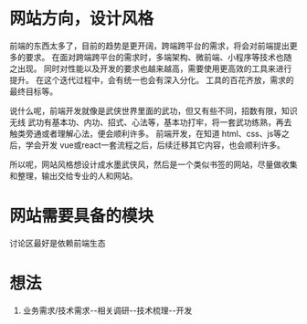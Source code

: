 # 网站方向，设计风格

前端的东西太多了，目前的趋势是更开阔，跨端跨平台的需求，将会对前端提出更多的要求。
在面对跨端跨平台的需求时，多端架构、微前端、小程序等技术也随之出现。
同时对性能以及开发的要求也越来越高，需要使用更高效的工具来进行提升。
在这个迭代过程中，会有统一也会有深入分化。
工具的百花齐放，需求的最终目标等。

说什么呢，前端开发就像是武侠世界里面的武功，但又有些不同，招数有限，知识无线
武功有基本功、内功、招式、心法等，基本功打牢，将一套武功练熟，再去触类旁通或者理解心法，便会顺利许多。
前端开发，在知道 html、css、js等之后，学会开发 vue或react一套流程之后，后续迁移其它内容，也会顺利许多。

所以呢，网站风格想设计成水墨武侠风，然后是一个类似书签的网站，尽量做收集和整理，输出交给专业的人和网站。

# 网站需要具备的模块
讨论区最好是依赖前端生态

# 想法
1. 业务需求/技术需求--相关调研--技术梳理--开发